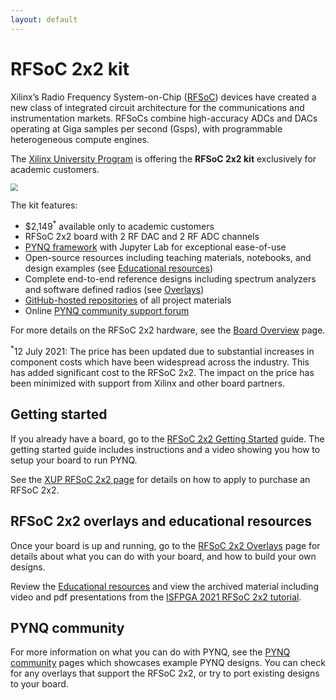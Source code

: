 ```yaml
---
layout: default
---
```


# RFSoC 2x2 kit

Xilinx’s Radio Frequency System-on-Chip ([RFSoC](https://www.xilinx.com/products/silicon-devices/soc/rfsoc.html)) devices have created a new class of integrated circuit architecture for the communications and instrumentation markets. RFSoCs combine high-accuracy ADCs and DACs operating at Giga samples per second (Gsps), with programmable heterogeneous compute engines.

The [Xilinx University Program](https://www.xilinx.com/support/university/boards-portfolio/xup-boards/RFSoC2x2.html) is offering the **RFSoC 2x2 kit** exclusively for academic customers. 

<img src="./images/01_rfsoc_2x2_t.png" style="zoom:75%;" />

The kit features:

* $2,149<sup>*</sup> available only to academic customers 
* RFSoC 2x2 board with 2 RF DAC and 2 RF ADC channels
* [PYNQ framework](http://www.pynq.io) with Jupyter Lab for exceptional ease-of-use 
* Open-source resources including teaching materials, notebooks, and design examples  (see [Educational resources](./educational_resources.html))
* Complete end-to-end reference designs including spectrum analyzers and software defined radios (see [Overlays](overlays.html))
* [GitHub-hosted repositories](https://github.com/Xilinx/RFSoC2x2-PYNQ) of all project materials
* Online [PYNQ community support forum](https://discuss.pynq.io/)

For more details on the RFSoC 2x2 hardware, see the [Board Overview](overview.md) page.

<sup>*</sup>12 July 2021: The price has been updated due to substantial increases in component costs which have been widespread across the industry. This has added significant cost to the RFSoC 2x2. The impact on the price has been minimized with support from Xilinx and other board partners.

## Getting started

If you already have a board, go to the [RFSoC 2x2 Getting Started](./getting_started.md) guide. The getting started guide includes instructions and a video showing you how to setup your board to run PYNQ. 

See the [XUP RFSoC 2x2 page](http://www.xilinx.com/support/university/boards-portfolio/xup-boards/RFSoC2x2.html) for details on how to apply to purchase an RFSoC 2x2.

## RFSoC 2x2 overlays and educational resources

Once your board is up and running, go to the [RFSoC 2x2 Overlays](./overlays.md) page for details about what you can do with your board, and how to build your own designs.

Review the [Educational resources](./educational_resources.html) and view the archived material including video and pdf presentations from the [ISFPGA 2021 RFSoC 2x2 tutorial](./tutorial.html).

## PYNQ community

For more information on what you can do with PYNQ, see the [PYNQ community](http://www.pynq.io/community.html) pages which showcases example PYNQ designs. You can check for any overlays that support the RFSoC 2x2, or try to port existing designs to your board.

